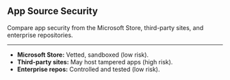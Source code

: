 ## App Source Security

Compare app security from the Microsoft Store, third-party sites, and enterprise repositories.

---

* **Microsoft Store:** Vetted, sandboxed (low risk).
* **Third-party sites:** May host tampered apps (high risk).
* **Enterprise repos:** Controlled and tested (low risk).

